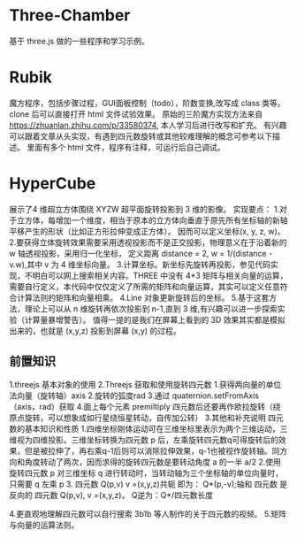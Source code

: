 # Three-Chamber
基于 three.js 做的一些程序和学习示例。

# Rubik
魔方程序，包括步骤过程，GUI面板控制（todo），阶数变换,改写成 class 类等。clone 后可以直接打开 html 文件试验效果。
原始的三阶魔方实现方法来自 https://zhuanlan.zhihu.com/p/33580374, 本人学习后进行改写和扩充。
有兴趣可以跟着文章从头实现，有遇到四元数旋转或其他较难理解的概念可参考以下描述。
里面有多个 html 文件，程序有注释，可运行后自己调试。
# HyperCube
展示了4 维超立方体围绕 XYZW 超平面旋转投影到 3 维的影像。
实现要点：
    1.对于立方体，每增加一个维度，相当于原本的立方体向垂直于原先所有坐标轴的新轴平移产生的形状（比如正方形拉伸变成正方体）。
    因而可以定义坐标(x, y, z, w)。
    2.要获得立体旋转效果需要采用透视投影而不是正交投影，物理意义在于沿着新的 w 轴透视投影，采用归一化坐标，
    定义距离 distance = 2, w = 1/(distance - v.w),其中 v 为 4 维坐标向量。
    3.计算坐标。新坐标先旋转再投影，参见代码实现，不明白可以网上搜索相关内容。THREE 中没有 4*3 矩阵与相关向量的运算，
    需要自行定义，本代码中仅仅定义了所需的矩阵和向量运算，其实可以定义任意符合计算法则的矩阵和向量相乘。
    4.Line 对象更新旋转后的坐标。
    5.基于这套方法，理论上可以从 n 维旋转再依次投影到 n-1,直到 3 维,有兴趣可以进一步探索实验（计算量暴增警告）。
    值得一提的是我们在屏幕上看到的 3D 效果其实都是模拟出来的，也就是 (x,y,z) 投影到屏幕 (x,y) 的过程。

## 前置知识
1.threejs 基本对象的使用
2.Threejs 获取和使用旋转四元数
    1.获得两向量的单位法向量（旋转轴）axis
    2.旋转的弧度rad
    3.通过 quaternion.setFromAxis（axis，rad）获取
    4.面上每个元素 premiltiply 四元数后还要再作欧拉旋转（绕原点旋转，可以想象成如行星绕恒星转动，自传加公转）
3.其他和补充说明
    四元数的基本知识和性质
        1.四维坐标刚体运动可在三维坐标里表示为两个三维运动，三维视为四维投影。三维坐标转换为四元数 p 后，左乘旋转四元数q可得旋转后的效果，但是被拉伸了，再右乘q-1后则可以消除拉伸效果，q-1也被视作旋转轴。同方向和角度转动了两次，因而求得的旋转四元数是要转动角度 a 的一半 a/2
        2.使用旋转四元数 p 对三维坐标 q 进行转动时，当转动轴为三个坐标轴的单位向量时，只需要 q 左乘 p
        3. 四元数   Q(p,v)   v =(x,y,z)共轭  即为： Q*(p,-v);轴和 四元数  是反向的
        四元数   Q(p,v),   v =(x,y,z)。 Q逆为：Q*/四元数长度
        
4.更直观地理解四元数可以自行搜索 3b1b 等人制作的关于四元数的视频。
5.矩阵与向量的运算法则。

